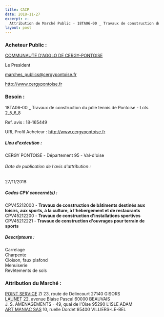 ```yaml
---
title: CACP
date: 2018-11-27
excerpt: >-
  Attribution de Marché Public - 18TA06-00 _ Travaux de construction du pôle tennis de Pontoise - Lots 2_5_6_8
layout: post
---
```


### Acheteur Public : 
<a href="/acheteur-33/siren-249500109"> COMMUNAUTE D'AGGLO DE CERGY-PONTOISE</a><br/>

Le President

marches_publics@cergypontoise.fr


http://www.cergypontoise.fr
### Besoin :

18TA06-00 _ Travaux de construction du pôle tennis de Pontoise - Lots 2_5_6_8

Ref. avis : 18-165449

URL Profil Acheteur : http://www.cergypontoise.fr

##### Lieu d'exécution :

CERGY PONTOISE - Département 95 - Val-d'oise

###### Date de publication de l'avis d'attribution : 
27/11/2018

##### Codes CPV concerné(s) :
CPV45212000 - **Travaux de construction de bâtiments destinés aux loisirs, aux sports, à la culture, à l'hébergement et de restaurants** <br/>
CPV45212200 - **Travaux de construction d'installations sportives** <br/>
CPV45212221 - **Travaux de construction d'ouvrages pour terrain de sports** <br/>

##### Descripteurs :
Carrelage <br/>
Charpente <br/>
Cloison, faux plafond <br/>
Menuiserie <br/>
Revêtements de sols <br/>

### Attribution du Marché :
<a href="/entreprise-261/siren-431391770"> POINT SERVICE</a>    ZI 23, route de Delincourt 27140 GISORS <br/>
<a href="/entreprise-266/siren-527320238"> LAUNET</a>    22, avenue Blaise Pascal 60000 BEAUVAIS <br/>
J. S. AMENAGEMENTS - 49, quai de l'Oise 95290 L'ISLE ADAM <br/>
<a href="/entreprise-257/siren-381171115"> ART MANIAC SAS</a>    10, ruelle Dordet 95400 VILLIERS-LE-BEL <br/>
